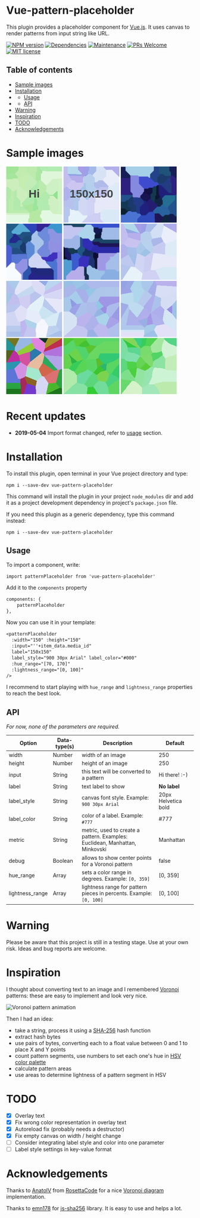 # Vue-pattern-placeholder
This plugin provides a placeholder component for [Vue.js](https://vuejs.org/).
It uses canvas to render patterns from input string like URL.

<span class="badge-npmversion"><a href="https://www.npmjs.com/package/vue-pattern-placeholder" title="View this project on NPM"><img src="https://img.shields.io/npm/v/badges.svg" alt="NPM version" /></a></span>
[![Dependencies](https://img.shields.io/librariesio/release/npm/vue-pattern-placeholder.svg)](https://libraries.io/npm/vue-pattern-placeholder)
[![Maintenance](https://img.shields.io/badge/Maintained%3F-yes-green.svg)](https://GitHub.com/6r1d/pattern-placeholder/graphs/commit-activity)
[![PRs Welcome](https://img.shields.io/badge/PRs-welcome-brightgreen.svg?style=flat-square)](http://makeapullrequest.com)
[![MIT license](https://img.shields.io/badge/License-MIT-blue.svg)](https://lbesson.mit-license.org/)

## Table of contents

 * [Sample images](#sample-images)
 * [Installation](#installation)
 * * [Usage](#usage)
 * * [API](#api)
 * [Warning](#warning)
 * [Inspiration](#inspiration)
 * [TODO](#todo)
 * [Acknowledgements](#acknowledgements)

# Sample images

![](https://github.com/6r1d/pattern-placeholder/raw/master/doc/images/l.png) ![](https://github.com/6r1d/pattern-placeholder/raw/master/doc/images/d.png) ![](https://github.com/6r1d/pattern-placeholder/raw/master/doc/images/a.png) ![](https://github.com/6r1d/pattern-placeholder/raw/master/doc/images/b.png) ![](https://github.com/6r1d/pattern-placeholder/raw/master/doc/images/c.png) ![](https://github.com/6r1d/pattern-placeholder/raw/master/doc/images/e.png) ![](https://github.com/6r1d/pattern-placeholder/raw/master/doc/images/f.png) ![](https://github.com/6r1d/pattern-placeholder/raw/master/doc/images/g.png) ![](https://github.com/6r1d/pattern-placeholder/raw/master/doc/images/h.png) ![](https://github.com/6r1d/pattern-placeholder/raw/master/doc/images/i.png) ![](https://github.com/6r1d/pattern-placeholder/raw/master/doc/images/j.png) ![](https://github.com/6r1d/pattern-placeholder/raw/master/doc/images/k.png)

# **Recent updates**
- **2019-05-04** Import format changed, refer to [usage](#usage) section.

# Installation
To install this plugin, open terminal in your Vue project directory and type:

    npm i --save-dev vue-pattern-placeholder

This command will install the plugin in your project `node_modules` dir and
add it as a project development dependency in project's `package.json` file.

If you need this plugin as a generic dependency, type this command instead:

    npm i --save-dev vue-pattern-placeholder

## Usage
To import a component, write:

    import patternPlaceholder from 'vue-pattern-placeholder'

Add it to the `components` property

    components: {
        patternPlaceholder
    },

Now you can use it in your template:

    <patternPlaceholder
      :width="150" :height="150"
      :input="''+item_data.media_id"
      label="150x150"
      label_style="900 30px Arial" label_color="#000"
      :hue_range="[70, 170]"
      :lightness_range="[0, 100]"
    />

I recommend to start playing with `hue_range` and `lightness_range`
properties to reach the best look.

## API

*For now, none of the parameters are required.*

 | Option          | Data-type(s) | Description                                                                 | Default             |
 |-----------------|--------------|-----------------------------------------------------------------------------|---------------------|
 | width           | Number       | width of an image                                                           | 250                 |
 | height          | Number       | height of an image                                                          | 250                 |
 | input           | String       | this text will be converted to a pattern                                    | Hi there! :-)       |
 | label           | String       | text label to show                                                          | **No label**        |
 | label_style     | String       | canvas font style. Example: `900 30px Arial`                                | 20px Helvetica bold |
 | label_color     | String       | color of a label. Example: `#777`                                           | \#777               |
 | metric          | String       | metric, used to create a pattern. Examples: Euclidean, Manhattan, Minkovski | Manhattan           |
 | debug           | Boolean      | allows to show center points for a Voronoi pattern                          | false               |
 | hue_range       | Array        | sets a color range in degrees. Example: `[0, 359]`                          | [0, 359]            |
 | lightness_range | Array        | lightness range for pattern pieces in percents. Example: `[0, 100]`         | [0, 100]            |

# Warning
Please be aware that this project is still in a testing stage.
Use at your own risk. Ideas and bug reports are welcome.

# Inspiration
I thought about converting text to an image and I remembered [Voronoi](https://en.wikipedia.org/wiki/Voronoi_diagram)
patterns: these are easy to implement and look very nice.

![Voronoi pattern animation](https://upload.wikimedia.org/wikipedia/commons/d/d9/Voronoi_growth_euclidean.gif)

Then I had an idea:
- take a string, process it using a [SHA-256](https://en.wikipedia.org/wiki/SHA-2) hash function
- extract hash bytes
- use pairs of bytes, converting each to a float value between 0 and 1 to place X and Y points
- count pattern segments, use numbers to set each one's hue in [HSV color palette](https://en.wikipedia.org/wiki/HSL_and_HSV)
- calculate pattern areas
- use areas to determine lightness of a pattern segment in HSV

# TODO
- [x] Overlay text
- [x] Fix wrong color representation in overlay text
- [x] Autoreload fix (probably needs a destructor)
- [x] Fix empty canvas on width / height change
- [ ] Consider integrating label style and color into one parameter
- [ ] Label style settings in key-value format

# Acknowledgements
Thanks to [AnatolV](https://rosettacode.org/wiki/User:AnatolV) from
[RosettaCode](https://rosettacode.org) for a nice
[Voronoi diagram](https://rosettacode.org/wiki/Voronoi_diagram) implementation.

Thanks to [emn178](https://github.com/emn178) for [js-sha256](https://github.com/emn178/js-sha256) library.
It is easy to use and helps a lot.
